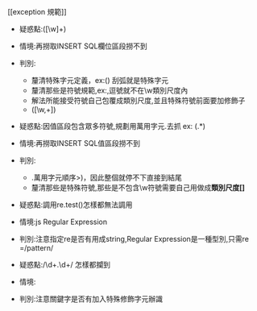 [[exception 規範]]

- 疑惑點:([\w]+)
- 情境:再撈取INSERT SQL欄位區段撈不到
- 判別:
  - 釐清特殊字元定義，ex:() 刮弧就是特殊字元
  - 釐清那些是符號規範,ex:,逗號就不在\w類別尺度內
  - 解法所能接受符號自己包覆成類別尺度,並且特殊符號前面要加修飾子
  - \([\w,+]\)

- 疑惑點:因值區段包含眾多符號,規劃用萬用字元.去抓 ex: (.*\)
- 情境:再撈取INSERT SQL值區段撈不到
- 判別:
  - .萬用字元順序>)，因此整個就停不下直接到結尾
  - 釐清那些是特殊符號,那些是不包含\w符號需要自己用做成**類別尺度[]**
  
  
- 疑惑點:調用re.test()怎樣都無法調用
- 情境:js Regular Expression
- 判別:注意指定re是否有用成string,Regular Expression是一種型別,只需re =/pattern/

- 疑惑點:/\d+.\d+/ 怎樣都攔到
- 情境:
- 判別:注意關鍵字是否有加入特殊修飾字元辦識
